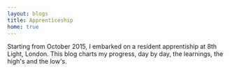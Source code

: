 ```yaml
---
layout: blogs
title: Apprenticeship
home: true
---
```


Starting from October 2015, I embarked on a resident apprentiship at 8th Light, London. This blog charts my progress, day by day, the learnings, the high's and the low's.











